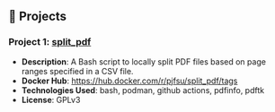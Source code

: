 ## 📁 Projects
### Project 1: [split_pdf](https://github.com/pjfsu/split_pdf)
- **Description**: A Bash script to locally split PDF files based on page ranges specified in a CSV file.
- **Docker Hub**: https://hub.docker.com/r/pjfsu/split_pdf/tags
- **Technologies Used**: bash, podman, github actions, pdfinfo, pdftk
- **License**: GPLv3
